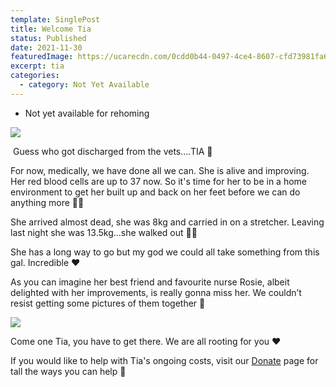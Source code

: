 ```yaml
---
template: SinglePost
title: Welcome Tia
status: Published
date: 2021-11-30
featuredImage: https://ucarecdn.com/0cdd0b44-0497-4ce4-8607-cfd73981fa65/-/crop/527x268/0,338/-/preview/
excerpt: tia
categories:
  - category: Not Yet Available
---
```

* Not yet available for rehoming

![](https://ucarecdn.com/d3caa450-bdbf-4762-b338-e31728a3411d/)

![](<>)
Guess who got discharged from the vets….TIA 🎈

For now, medically, we have done all we can. She is alive and improving. Her red blood cells are up to 37 now. So it's time for her to be in a home environment to get her built up and back on her feet before we can do anything more 🤞🏻

She arrived almost dead, she was 8kg and carried in on a stretcher. Leaving last night she was 13.5kg…she walked out 🙌🏻

She has a long way to go but my god we could all take something from this gal. Incredible ❤️

As you can imagine her best friend and favourite nurse Rosie, albeit delighted with her improvements, is really gonna miss her. We couldn’t resist getting some pictures of them together 🥰

![](https://ucarecdn.com/202d0697-9b2a-46dc-aa87-348dbd211ee1/)

Come one Tia, you have to get there. We are all rooting for you ❤️

If you would like to help with Tia's ongoing costs, visit our [Donate](https://www.friendsofrescueni.com/donate/) page for tall the ways you can help 🐶